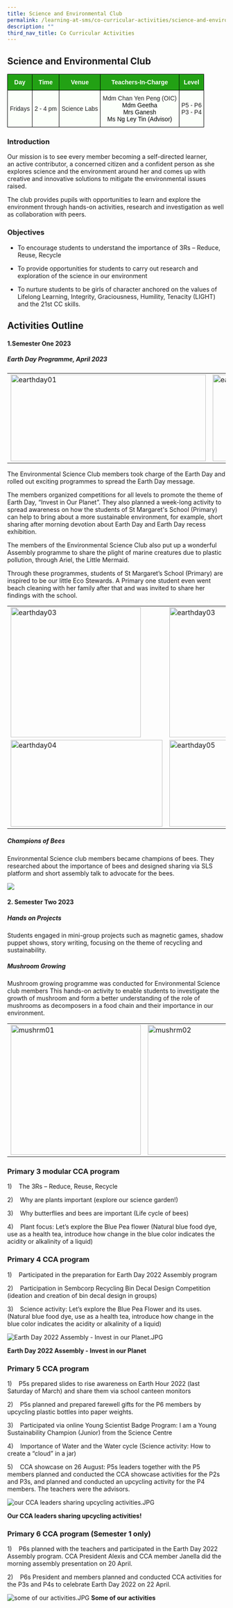 ```yaml
---
title: Science and Environmental Club
permalink: /learning-at-sms/co-curricular-activities/science-and-environmental-club/
description: ""
third_nav_title: Co Curricular Activities
---
```

## Science and Environmental Club
<style type="text/css">
.tg  {border-collapse:collapse;border-spacing:0;}
.tg td{border-color:black;border-style:solid;border-width:1px;font-family:Arial, sans-serif;font-size:14px;
  overflow:hidden;padding:10px 5px;word-break:normal;}
.tg th{border-color:black;border-style:solid;border-width:1px;font-family:Arial, sans-serif;font-size:14px;
  font-weight:normal;overflow:hidden;padding:10px 5px;word-break:normal;}
.tg .tg-pk3b{background-color:#FBFFFA;color:#222;text-align:center;vertical-align:top}
.tg .tg-xn89{background-color:#22A114;color:#FBFFFA;font-weight:bold;text-align:center;vertical-align:middle}
.tg .tg-s6uv{background-color:#FBFFFA;color:#222;text-align:center;vertical-align:middle}
</style>
<table class="tg">
<thead>
  <tr>
    <th class="tg-xn89"><span style="color:#FBFFFA;background-color:#22A114">Day</span></th>
    <th class="tg-xn89"><span style="color:#FBFFFA;background-color:#22A114">Time</span></th>
    <th class="tg-xn89"><span style="color:#FBFFFA;background-color:#22A114">Venue</span></th>
    <th class="tg-xn89"><span style="color:#FBFFFA;background-color:#22A114">Teachers-In-Charge</span></th>
    <th class="tg-xn89"><span style="color:#FBFFFA;background-color:#22A114">Level</span></th>
  </tr>
</thead>
<tbody>
  <tr>
    <td class="tg-s6uv"><span style="color:#222;background-color:#FBFFFA">Fridays</span></td>
    <td class="tg-s6uv"><span style="color:#222;background-color:#FBFFFA">2 - 4 pm</span></td>
    <td class="tg-s6uv"><span style="color:#222;background-color:#FBFFFA">Science Labs</span><br></td>
    <td class="tg-pk3b"><span style="background-color:transparent">Mdm Chan Yen Peng (OIC)</span><br><span style="font-weight:400;color:#000">Mdm Geetha</span><br><span style="font-weight:400;color:#000">Mrs Ganesh</span><br><span style="font-weight:400;color:#000">Ms Ng Ley Tin (Advisor)</span></td>
    <td class="tg-s6uv"><span style="color:#222;background-color:#FBFFFA">P5 - P6</span><br><span style="color:#222;background-color:#FBFFFA">P3 - P4</span></td>
  </tr>
</tbody>
</table>

### Introduction

Our mission is to see every member becoming&nbsp;a self-directed learner, an&nbsp;active contributor, a concerned citizen and a confident person as she explores science and the environment around her and comes up with creative and innovative solutions to mitigate the environmental issues raised.  
  
The club provides pupils with opportunities to learn and explore the environment through hands-on activities,&nbsp;research and investigation as well as collaboration with peers.  

### Objectives


*   To encourage students to understand the importance of 3Rs – Reduce, Reuse, Recycle
    
*   To provide opportunities for students to carry out research and exploration of the science in our environment
    
*   To nurture students to be girls of character anchored on the values of Lifelong Learning, Integrity, Graciousness, Humility, Tenacity (LIGHT) and the 21st CC skills.
    

## Activities Outline


#### 1.Semester One 2023

##### Earth Day Programme, April 2023

<table>
<tbody><tr>
		<td><img alt="earthday01" src="/images/CCAs/Sci%20and%20Environment%20Club/sci%20env%20club%20(5).jpg" style="width:450px;height:200px;"><b></b></td>
		<td><img alt="earthday02" src="/images/CCAs/Sci%20and%20Environment%20Club/sci%20env%20club%20(6).jpg" style="width:450px;height:200px;"><b></b></td>
</tr></tbody></table>

The Environmental Science Club members took charge of the Earth Day and rolled out exciting programmes to spread the Earth Day message.

The members organized competitions for all levels to promote the theme of Earth Day, “Invest in Our Planet”. They also planned a week-long activity to spread awareness on how the students of St Margaret's School (Primary) can help to bring about a more sustainable environment, for example, short sharing after morning devotion about Earth Day and Earth Day recess exhibition.

The members of the Environmental Science Club also put up a wonderful Assembly programme to share the plight of marine creatures due to plastic pollution, through Ariel, the Little Mermaid.

Through these programmes, students of St Margaret’s School (Primary) are inspired to be our little Eco Stewards. A Primary one student even went beach cleaning with her family after that and was invited to share her findings with the school.

<table>
<tbody><tr>
		<td><img alt="earthday03" src="/images/CCAs/Sci%20and%20Environment%20Club/sci%20env%20club%20(9).jpg" style="width:300px;height:300px;"><b></b></td>
		<td><img alt="earthday03" src="/images/CCAs/Sci%20and%20Environment%20Club/sci%20env%20club%20(4).JPG" style="width:300px;height:300px;"><b></b></td>
</tr>
	<tr>
		<td><img alt="earthday04" src="/images/CCAs/Sci%20and%20Environment%20Club/sci%20env%20club%20(3).JPG" style="width:350px;height:200px;"><b></b></td>
		<td><img alt="earthday05" src="/images/CCAs/Sci%20and%20Environment%20Club/sci%20env%20club%20(7).JPG" style="width:350px;height:200px;"><b></b></td>
</tr>
	</tbody></table>


##### Champions of Bees

Environmental Science club members became champions of bees. They researched about the importance of bees and designed sharing via SLS platform and short assembly talk to advocate for the bees. 

![](/images/CCAs/Sci%20and%20Environment%20Club/sci%20env%20club%20(8).jpg)

  
#### 2. Semester Two 2023

##### Hands on Projects

Students engaged in mini-group projects such as magnetic games, shadow puppet shows, story writing, focusing on the theme of recycling and sustainability.


##### Mushroom Growing

Mushroom growing programme was conducted for Environmental Science club members This hands-on activity to enable students to investigate the growth of mushroom and form a better understanding of the role of mushrooms as decomposers in a food chain and their importance in our environment.

<table>
<tbody><tr>
		<td><img alt="mushrm01" src="/images/CCAs/Sci%20and%20Environment%20Club/sci%20env%20club%20(1).jpg" style="width:300px;height:300px;"><b></b></td>
		<td><img alt="mushrm02" src="/images/CCAs/Sci%20and%20Environment%20Club/sci%20env%20club%20(2).JPG" style="width:300px;height:300px;"><b></b></td>
</tr></tbody></table>



### Primary 3 modular CCA program

  

1)&nbsp;&nbsp;&nbsp;&nbsp;The 3Rs – Reduce, Reuse, Recycle

2)&nbsp;&nbsp;&nbsp;&nbsp;Why are plants important (explore our science garden!)

3)&nbsp;&nbsp;&nbsp;&nbsp;Why butterflies and bees are important (Life cycle of bees)

4)&nbsp;&nbsp;&nbsp;&nbsp;Plant focus: Let’s explore the Blue Pea flower&nbsp;(Natural blue food dye, use as a health tea, introduce how change in the blue color indicates the acidity or alkalinity of a liquid)

  

### Primary 4 CCA program

  

1)&nbsp;&nbsp;&nbsp;&nbsp;Participated in the preparation for Earth Day 2022 Assembly program

2)&nbsp;&nbsp;&nbsp;&nbsp;Participation in Sembcorp&nbsp;Recycling Bin Decal Design Competition (ideation and creation of bin decal design in groups)

3)&nbsp;&nbsp;&nbsp;&nbsp;Science activity: Let’s explore the Blue Pea Flower and its uses. (Natural blue food dye, use as a health tea, introduce how change in the blue color indicates the acidity or alkalinity of a liquid)

![Earth Day 2022 Assembly - Invest in our Planet.JPG](/images/Earth%20Day%202022%20AssemblyInvest%20in%20our%20Planet.jpg)

**Earth Day 2022 Assembly - Invest in our Planet**

### Primary 5 CCA program

  

1)&nbsp;&nbsp;&nbsp;&nbsp;P5s prepared slides to rise awareness on Earth Hour 2022 (last Saturday of March) and share them via school canteen monitors

2)&nbsp;&nbsp;&nbsp;&nbsp;P5s planned and prepared farewell gifts for the P6 members by upcycling plastic bottles into paper weights.

3)&nbsp;&nbsp;&nbsp;&nbsp;Participated via online Young Scientist Badge Program: I am a Young Sustainability Champion (Junior) from the Science Centre

4)&nbsp;&nbsp;&nbsp;&nbsp;Importance of Water and the Water cycle (Science activity: How to create a “cloud” in a jar)

5)&nbsp;&nbsp;&nbsp;&nbsp;CCA showcase on 26 August: P5s leaders together with the P5 members planned and conducted the CCA showcase activities for the P2s and P3s, and planned and conducted an upcycling activity for the P4 members. The teachers were the advisors.  

![our CCA leaders sharing upcycling activities.JPG](/images/our%20CCA%20leaders%20sharing%20upcycling%20activities.jpg)

**Our CCA leaders sharing upcycling activities!**

  

### Primary 6 CCA program (Semester 1 only)

  

1)&nbsp;&nbsp;&nbsp;&nbsp;P6s planned with the teachers and participated in the Earth Day 2022 Assembly program. CCA President Alexis and CCA member Janella did the morning assembly presentation on 20 April.

2)&nbsp;&nbsp;&nbsp;&nbsp;P6s President and members planned and conducted CCA activities for the P3s and P4s to celebrate Earth Day 2022 on 22 April.

![some of our activities.JPG](/images/some%20of%20our%20activities.jpg)
**Some of our activities**